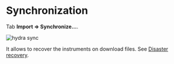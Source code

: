 # Synchronization

Tab **Import \=\> Synchronize...**.

![hydra sync](~/images/hydra_sync.png)

It allows to recover the instruments on download files. See [Disaster recovery](HydraDisasterRecovery.md).
